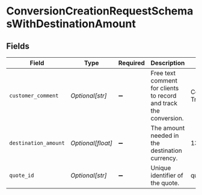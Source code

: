 # ConversionCreationRequestSchemasWithDestinationAmount


## Fields

| Field                                                             | Type                                                              | Required                                                          | Description                                                       | Example                                                           |
| ----------------------------------------------------------------- | ----------------------------------------------------------------- | ----------------------------------------------------------------- | ----------------------------------------------------------------- | ----------------------------------------------------------------- |
| `customer_comment`                                                | *Optional[str]*                                                   | :heavy_minus_sign:                                                | Free text comment for clients to record and track the conversion. | Converting SGD to INR during Travel.                              |
| `destination_amount`                                              | *Optional[float]*                                                 | :heavy_minus_sign:                                                | The amount needed in the destination currency.                    | 13.42                                                             |
| `quote_id`                                                        | *Optional[str]*                                                   | :heavy_minus_sign:                                                | Unique identifier of the quote.                                   | quote_1234567890abcdefABCDEF                                      |